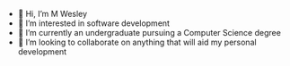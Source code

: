 - 👋 Hi, I’m M Wesley
- 👀 I’m interested in software development
- 🌱 I’m currently an undergraduate pursuing a Computer Science degree
- 💞️ I’m looking to collaborate on anything that will aid my personal development

<!---
mwesley8/mwesley8 is a ✨ special ✨ repository because its `README.md` (this file) appears on your GitHub profile.
You can click the Preview link to take a look at your changes.
--->
